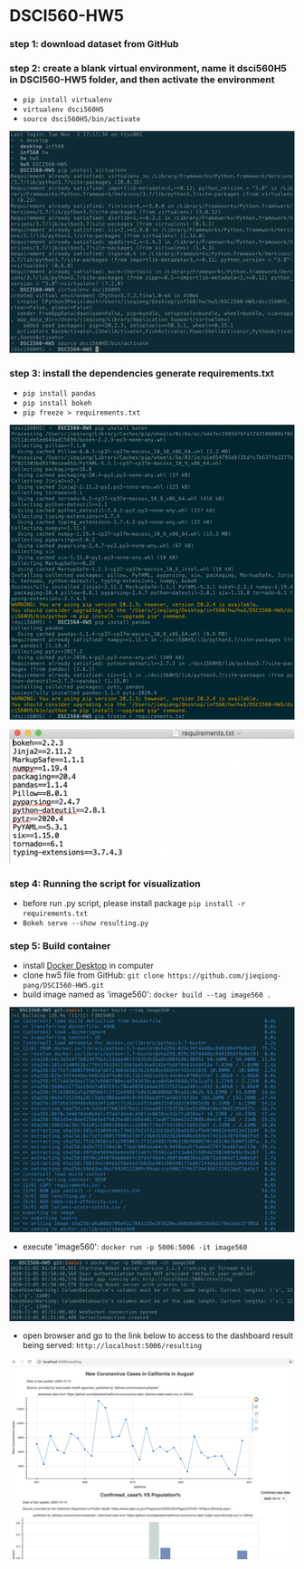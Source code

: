 # DSCI560-HW5

### step 1: download dataset from GitHub

### step 2: create a blank virtual environment, name it dsci560H5 in DSCI560-HW5 folder, and then activate the environment
- `pip install virtualenv`
- `virtualenv dsci560H5`
- `source dsci560H5/bin/activate`

![data](https://github.com/jieqiong-pang/DSCI560-HW5/blob/main/Screenshot1.png)

### step 3: install the dependencies generate requirements.txt
- `pip install pandas`
- `pip install bokeh`
- `pip freeze > requirements.txt`

![data](https://github.com/jieqiong-pang/DSCI560-HW5/blob/main/Screenshot2.png)

![data](https://github.com/jieqiong-pang/DSCI560-HW5/blob/main/Screenshot3.png)

### step 4: Running the script for visualization
- before run .py script, please install package `pip install -r requirements.txt`
- `Bokeh serve --show resulting.py`

### step 5: Build container
- install [Docker Desktop](https://www.docker.com/products/docker-desktop) in computer
- clone hw5 file from GitHub: `git clone https://github.com/jieqiong-pang/DSCI560-HW5.git`
- build image named as 'image560': `docker build --tag image560 .`

![data](https://github.com/jieqiong-pang/DSCI560-HW5/blob/main/Screenshot4.png)

- execute 'image560': `docker run -p 5006:5006 -it image560`

![data](https://github.com/jieqiong-pang/DSCI560-HW5/blob/main/Screenshot5.png)

- open browser and go to the link below to access to the dashboard result being served:
`http://localhost:5006/resulting`

![data](https://github.com/jieqiong-pang/DSCI560-HW5/blob/main/Screenshot6.png)

